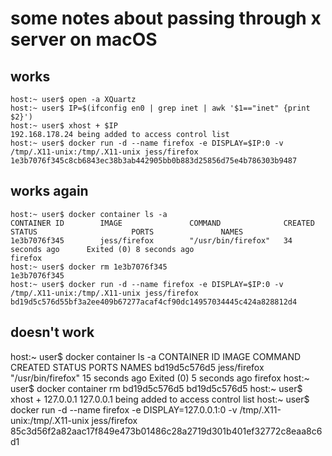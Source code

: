# some notes about passing through x server on macOS

## works
```console
host:~ user$ open -a XQuartz
host:~ user$ IP=$(ifconfig en0 | grep inet | awk '$1=="inet" {print $2}')
host:~ user$ xhost + $IP
192.168.178.24 being added to access control list
host:~ user$ docker run -d --name firefox -e DISPLAY=$IP:0 -v /tmp/.X11-unix:/tmp/.X11-unix jess/firefox
1e3b7076f345c8cb6843ec38b3ab442905bb0b883d25856d75e4b786303b9487
```

## works again
```console
host:~ user$ docker container ls -a
CONTAINER ID        IMAGE               COMMAND              CREATED             STATUS                     PORTS               NAMES
1e3b7076f345        jess/firefox        "/usr/bin/firefox"   34 seconds ago      Exited (0) 8 seconds ago                       firefox
host:~ user$ docker rm 1e3b7076f345
1e3b7076f345
host:~ user$ docker run -d --name firefox -e DISPLAY=$IP:0 -v /tmp/.X11-unix:/tmp/.X11-unix jess/firefox
bd19d5c576d55bf3a2ee409b67277acaf4cf90dc14957034445c424a828812d4
```

## doesn't work
host:~ user$ docker container ls -a
CONTAINER ID        IMAGE               COMMAND              CREATED             STATUS                     PORTS               NAMES
bd19d5c576d5        jess/firefox        "/usr/bin/firefox"   15 seconds ago      Exited (0) 5 seconds ago                       firefox
host:~ user$ docker container rm bd19d5c576d5
bd19d5c576d5
host:~ user$ xhost + 127.0.0.1
127.0.0.1 being added to access control list
host:~ user$ docker run -d --name firefox -e DISPLAY=127.0.0.1:0 -v /tmp/.X11-unix:/tmp/.X11-unix jess/firefox
85c3d56f2a82aac17f849e473b01486c28a2719d301b401ef32772c8eaa8c6d1
